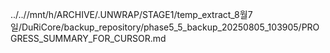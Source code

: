 ../..//mnt/h/ARCHIVE/.UNWRAP/STAGE1/temp_extract_8월7일/DuRiCore/backup_repository/phase5_5_backup_20250805_103905/PROGRESS_SUMMARY_FOR_CURSOR.md